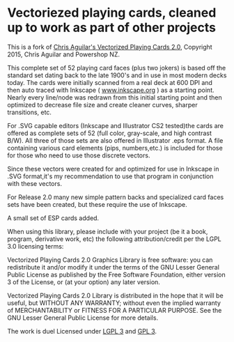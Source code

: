 Vectoriezed playing cards, cleaned up to work as part of other projects
================================================================================
This is a fork of [Chris Aguilar's Vectorized Playing Cards 2.0][FORK],
Copyright 2015, Chris Aguilar and Powershop NZ.

This complete set of 52 playing card faces (plus two jokers) is based off the
standard set dating  back to the late 1900's and in use in most modern decks
today. The cards were initially scanned from a real deck at 600 DPI and then
auto traced with Inkscape ( www.inkscape.org ) as a starting point. Nearly
every line/node was redrawn from this initial starting point and then optimized
to decrease file size and create cleaner curves, sharper transitions, etc.

For .SVG capable editors (Inkscape and Illustrator CS2 tested)the cards are
offered as complete sets of 52 (full color, gray-scale, and high contrast B/W).
All three of those sets are also offered in Illustrator .eps format. A file
containing various card elements (pips, numbers,etc.) is included for those for
those who need to use those discrete vectors.

Since these vectors were created for and optimized for use in Inkscape in .SVG
format,it's my recommendation to use that program in conjunction with these
vectors.

For Release 2.0 many new simple pattern backs and specialized card faces sets
have been created, but these require the use of Inkscape.

A small set of ESP cards added.

When using this library, please include with your project (be it a book,
program, derivative work, etc) the following attribution/credit per the LGPL
3.0 licensing terms:

Vectorized Playing Cards 2.0 Graphics Library is free software: you can
redistribute it and/or modify it under the terms of the GNU Lesser General
Public License as published by the Free Software Foundation, either version
3 of the License, or (at your option) any later version.

Vectorized Playing Cards 2.0 Library is distributed in the hope that it will be
useful, but WITHOUT ANY WARRANTY; without even the implied warranty of
MERCHANTABILITY or FITNESS FOR A PARTICULAR PURPOSE.  See the GNU Lesser
General Public License for more details.

The work is duel Licensed under [LGPL 3][LGPL] and [GPL 3][GPL].

  [FORK]: http://sourceforge.net/projects/vector-cards/
  [GPL]: http://www.gnu.org/licenses/lgpl-3.0.en.html
  [LGPL]: http://www.gnu.org/copyleft/lesser.html
